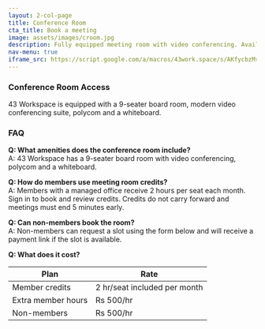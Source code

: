 ```yaml
---
layout: 2-col-page
title: Conference Room
cta_title: Book a meeting
image: assets/images/croom.jpg
description: Fully equipped meeting room with video conferencing. Available by the hour.
nav-menu: true
iframe_src: https://script.google.com/a/macros/43work.space/s/AKfycbzMrD6UVNZ5NRt9-k_SU1jwJ_OzLbpeTIvJ3vNUE-DkbveQyNeNz9qiael_rQyCxm5bTg/exec
---
```


### Conference Room Access

43 Workspace is equipped with a 9-seater board room, modern video conferencing suite, polycom and a whiteboard.

### FAQ

**Q: What amenities does the conference room include?**  
A: 43 Workspace has a 9-seater board room with video conferencing, polycom and a whiteboard.

**Q: How do members use meeting room credits?**  
A: Members with a managed office receive 2 hours per seat each month. Sign in to book and review credits. Credits do not carry forward and meetings must end 5 minutes early.

**Q: Can non-members book the room?**  
A: Non-members can request a slot using the form below and will receive a payment link if the slot is available.

**Q: What does it cost?**

| Plan | Rate |
| --- | --- |
| Member credits | 2 hr/seat included per month |
| Extra member hours | Rs 500/hr |
| Non-members | Rs 500/hr |
